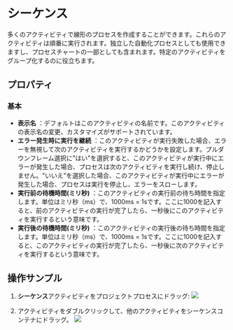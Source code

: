 # シーケンス

多くのアクティビティで線形のプロセスを作成することができます。これらのアクティビティは順番に実行されます。独立した自動化プロセスとしても使用できますし、プロセスチャートの一部としても含まれます。特定のアクティビティをグループ化するのに役立ちます。

## プロパティ
### 基本
- **表示名** ：デフォルトはこのアクティビティの名前です。このアクティビティの表示名の変更、カスタマイズがサポートされています。
- **エラー発生時に実行を継続** ：このアクティビティが実行失敗した場合、エラーを無視して次のアクティビティを実行するかどうかを設定します。プルダウンフレーム選択に"はい"を選択すると、このアクティビティが実行中にエラーが発生した場合、プロセスは次のアクティビティを実行し続け、停止しません。"いいえ"を選択した場合、このアクティビティが実行中にエラーが発生した場合、プロセスは実行を停止し、エラーをスローします。
- **実行前の待機時間(ミリ秒)** ：このアクティビティの実行前の待ち時間を指定します。単位はミリ秒（ms）で、1000ms = 1sです。ここに1000を記入すると、前のアクティビティの実行が完了したら、一秒後にこのアクティビティを実行するという意味です。
- **実行後の待機時間(ミリ秒)** ：このアクティビティの実行後の待ち時間を指定します。単位はミリ秒（ms）で、1000ms = 1sです。ここに1000を記入すると、このアクティビティの実行が完了したら、一秒後に次のアクティビティを実行するという意味です。

## 操作サンプル
1. **シーケンス**アクティビティをプロジェクトプロセスにドラッグ:
![](https://docimages.blob.core.chinacloudapi.cn/images/Activities/sequence-1.png)

2. アクティビティをダブルクリックして、他のアクティビティをシーケンスコンテナにドラッグ。
![](https://docimages.blob.core.chinacloudapi.cn/images/Activities/sequence-2.png)
